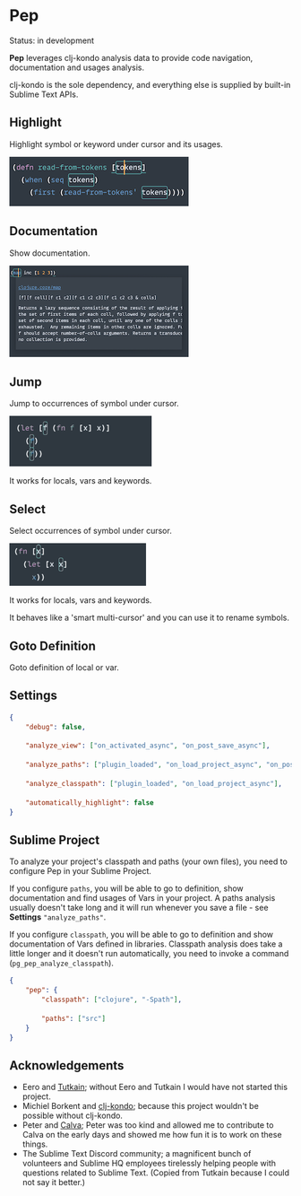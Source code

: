 # Pep

Status: in development

**Pep** leverages clj-kondo analysis data to provide code navigation, documentation and usages analysis.

clj-kondo is the sole dependency, and everything else is supplied by built-in Sublime Text APIs.

## Highlight

Highlight symbol or keyword under cursor and its usages.

![Pep Highlight](docs/Highlight.png)

## Documentation

Show documentation.

![Pep Show documentation](docs/Documentation.png)

## Jump

Jump to occurrences of symbol under cursor. 

![Pep Jump](docs/Jump.gif)

It works for locals, vars and keywords.

## Select

Select occurrences of symbol under cursor. 

![Pep Select](docs/Select.gif)

It works for locals, vars and keywords.

It behaves like a 'smart multi-cursor' and you can use it to rename symbols.

## Goto Definition

Goto definition of local or var.

## Settings

```json
{
    "debug": false,

    "analyze_view": ["on_activated_async", "on_post_save_async"],

    "analyze_paths": ["plugin_loaded", "on_load_project_async", "on_post_save_async"],

    "analyze_classpath": ["plugin_loaded", "on_load_project_async"],

    "automatically_highlight": false
}
```

## Sublime Project

To analyze your project's classpath and paths (your own files), you need to configure Pep in your Sublime Project.

If you configure `paths`, you will be able to go to definition, show documentation and find usages of Vars in your project.
A paths analysis usually doesn't take long and it will run whenever you save a file - see **Settings** `"analyze_paths"`.

If you configure `classpath`, you will be able to go to definition and show documentation of Vars defined in libraries.
Classpath analysis does take a little longer and it doesn't run automatically, you need to invoke a command (`pg_pep_analyze_classpath`).

```json
{
    "pep": {
        "classpath": ["clojure", "-Spath"],
        
        "paths": ["src"]
    }
}
```


## Acknowledgements

- Eero and [Tutkain](https://github.com/eerohele/Tutkain); without Eero and Tutkain I would have not started this project.
- Michiel Borkent and [clj-kondo](https://github.com/clj-kondo/clj-kondo); because this project wouldn't be possible without clj-kondo.
- Peter and [Calva](https://calva.io/); Peter was too kind and allowed me to contribute to Calva on the early days and showed me how fun it is to work on these things.
- The Sublime Text Discord community; a magnificent bunch of volunteers and Sublime HQ employees tirelessly helping people with questions related to Sublime Text. (Copied from Tutkain because I could not say it better.)
